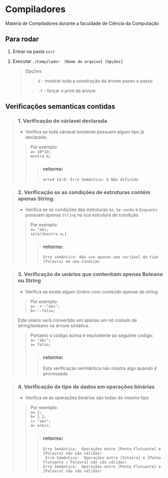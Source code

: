 # Compiladores
Materia de Compiladores durante a faculdade de Ciência da Computação

## Para rodar
1. Entrar na pasta  `scr/`

2. Executar `./Compilador  [Nome do arquivo] [Opções]`

    > Opções
    >
    >> `d` - mostrar toda a construção da árvore passo a passo 
    >     
    >> `-f` - forçar o print da árvore

## Verificações semanticas contidas
> ### 1. Verificação de váriavel declarada
>   
>   * Verifica se toda váriavel existente possuem algum tipo já declarado.
>> Por exemplo:   
>>`a= 10*10;`  
>>`mostra b;`
>>>### retorno:    
>>>`erro4 14:0: Erro Semântico: b Não definido`

> ### 2. Verificação se as condições de estruturas contém apenas String.
>   
>   * Verifica se as condições das estruturas `Se`, `Se-senão` e `Enquanto` possuem apenas `String` na sua estrutura de condição.
>> Por exemplo:  
>>`a= "abc;`  
>>`se(a){mostra a;}`
>>>### retorno:    
>>>`Erro semântico: Não use apenas uma variável do tipo [Palavra] em uma Condição`

> ### 3. Verificação de unários que contenham apenas Boleano ou String
> * Verifica se existe algum Unário com conteúdo apenas de string
>> Por exemplo:  
>>`a= -+--"abc";`  
>>`b=---falso;`  
>
> Este únario será convertido em apenas um nó comum de string/boleano na árvore sintática.  
>> Portanto o código acima é equivalente ao seguinte código:  
>>`a= "abc";`  
>>`a= falso;`  
>>
>>> ### retorno:  
>>> Esta verificação sermântica não mostra algo quando é processada

> ### 4. Verificação de tipo de dados em operações binárias
> * Verifica se as operações binárias são todas do mesmo tipo  
>> Por exemplo:  
>>`a= 1;`  
>>`b= 1.1;`  
>>`c= "abc";`  
>>`d= a+b/c;`  
>>
>>> ### retorno:  
>>> `Erro Semântico:  Operações entre [Ponto Flutuante] e [Palavra] não são válidas!`   
>>>` Erro Semântico:  Operações entre [Inteiro] e [Ponto Flutuante / Palavra] não são válidas!`  
>>>`Erro Semântico:  Operações entre [Ponto Flutuante] e [Palavra] não são válidas!`  



<!-- <span style="color:red">some text</span> -->